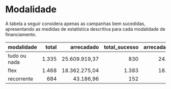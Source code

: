 # Modalidade

A tabela a seguir considera apenas as campanhas bem sucedidas, apresentando as medidas
de estatística descritiva para cada modalidade de financiamento.

| modalidade   |   total |   arrecadado |   total_sucesso |   arrecadado_sucesso |   taxa_sucesso |   media_sucesso |   std_sucesso |   min_sucesso |   max_sucesso |
|:-------------|--------:|-------------:|----------------:|---------------------:|---------------:|----------------:|--------------:|--------------:|--------------:|
| tudo ou nada |    1.335 |  25.609.919,37 |             830 |          24.063.279,83 |           62,2 |        28.991,90 |      44.961,94 |         41,82 |     679.297,66 |
| flex         |    1.468 |  18.362.275,04 |            1.383 |          18.362.131,94 |           94,2 |        13.277,03 |      33.934,83 |         10,77 |     708.972,78 |
| recorrente   |     684 |     43.186,96 |             152 |             43.186,96 |           22,2 |          284,12 |        650,58 |          1,09 |       5.087,08 |
